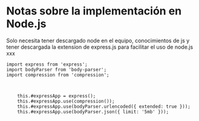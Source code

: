 # Notas sobre la implementación en Node.js

Solo necesita tener descargado node en el equipo, conocimientos de js y tener descargada la extension de express.js para facilitar el uso de node.js
xxx

```
import express from 'express';
import bodyParser from 'body-parser';
import compression from 'compression';



    this.#expressApp = express();
    this.#expressApp.use(compression());
    this.#expressApp.use(bodyParser.urlencoded({ extended: true }));
    this.#expressApp.use(bodyParser.json({ limit: '5mb' }));



```
